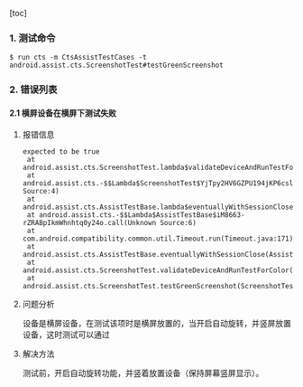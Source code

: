 [toc]

### 1. 测试命令

```shell
$ run cts -m CtsAssistTestCases -t android.assist.cts.ScreenshotTest#testGreenScreenshot
```

### 2. 错误列表

#### 2.1 横屏设备在横屏下测试失败

1. 报错信息

   ```
   expected to be true
   	at android.assist.cts.ScreenshotTest.lambda$validateDeviceAndRunTestForColor$0$ScreenshotTest(ScreenshotTest.java:75)
   	at android.assist.cts.-$$Lambda$ScreenshotTest$YjTpy2HV6GZPU194jKP6cslLROk.run(Unknown Source:4)
   	at android.assist.cts.AssistTestBase.lambda$eventuallyWithSessionClose$6$AssistTestBase(AssistTestBase.java:680)
   	at android.assist.cts.-$$Lambda$AssistTestBase$iM8663-rZRABpIkmWhnhtq0y24o.call(Unknown Source:6)
   	at com.android.compatibility.common.util.Timeout.run(Timeout.java:171)
   	at android.assist.cts.AssistTestBase.eventuallyWithSessionClose(AssistTestBase.java:678)
   	at android.assist.cts.ScreenshotTest.validateDeviceAndRunTestForColor(ScreenshotTest.java:72)
   	at android.assist.cts.ScreenshotTest.testGreenScreenshot(ScreenshotTest.java:47)
   ```

2. 问题分析

   设备是横屏设备，在测试该项时是横屏放置的，当开启自动旋转，并竖屏放置设备，这时测试可以通过

3. 解决方法

   测试前，开启自动旋转功能，并竖着放置设备（保持屏幕竖屏显示）。

